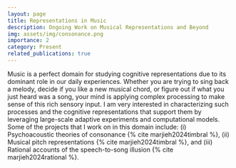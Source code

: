 ```yaml
---
layout: page
title: Representations in Music
description: Ongoing Work on Musical Representations and Beyond
img: assets/img/consonance.png
importance: 2
category: Present
related_publications: true
---
```


Music is a perfect domain for studying cognitive representations due to its dominant role in our daily experiences. Whether you are trying to sing back a melody, decide if you like a new musical chord, or figure out if what you just heard was a song, your mind is applying complex processing to make sense of this rich sensory input. I am very interested in characterizing such processes and the cognitive representations that support them by leveraging large-scale adaptive experiments and computational models. Some of the projects that I work on in this domain include: (i) Psychoacoustic theories of consonance {% cite marjieh2024timbral %}, (ii) Musical pitch representations {% cite marjieh2024timbral %}, and (iii) Rational accounts of the speech-to-song illusion {% cite marjieh2024rational %}.
